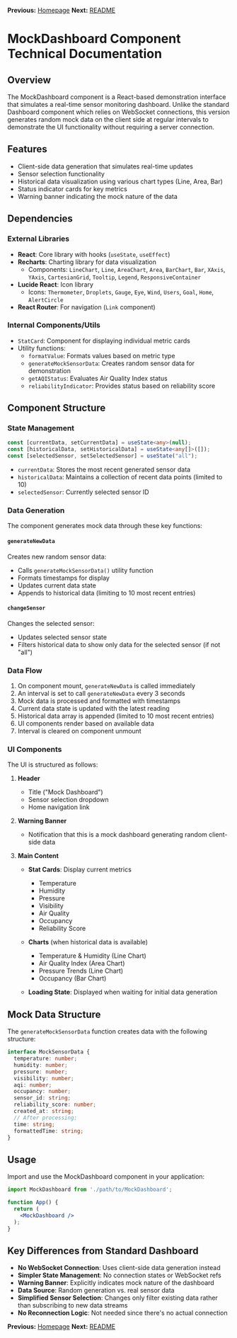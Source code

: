 **Previous:** [Homepage](homepage.md)
**Next:** [README](../../README.md)

# MockDashboard Component Technical Documentation

## Overview

The MockDashboard component is a React-based demonstration interface that simulates a real-time sensor monitoring dashboard. Unlike the standard Dashboard component which relies on WebSocket connections, this version generates random mock data on the client side at regular intervals to demonstrate the UI functionality without requiring a server connection.

## Features

- Client-side data generation that simulates real-time updates
- Sensor selection functionality
- Historical data visualization using various chart types (Line, Area, Bar)
- Status indicator cards for key metrics
- Warning banner indicating the mock nature of the data

## Dependencies

### External Libraries

- **React**: Core library with hooks (`useState`, `useEffect`)
- **Recharts**: Charting library for data visualization
  - Components: `LineChart`, `Line`, `AreaChart`, `Area`, `BarChart`, `Bar`, `XAxis`, `YAxis`, `CartesianGrid`, `Tooltip`, `Legend`, `ResponsiveContainer`
- **Lucide React**: Icon library
  - Icons: `Thermometer`, `Droplets`, `Gauge`, `Eye`, `Wind`, `Users`, `Goal`, `Home`, `AlertCircle`
- **React Router**: For navigation (`Link` component)

### Internal Components/Utils

- `StatCard`: Component for displaying individual metric cards
- Utility functions:
  - `formatValue`: Formats values based on metric type
  - `generateMockSensorData`: Creates random sensor data for demonstration
  - `getAQIStatus`: Evaluates Air Quality Index status
  - `reliabilityIndicator`: Provides status based on reliability score

## Component Structure

### State Management

```typescript
const [currentData, setCurrentData] = useState<any>(null);
const [historicalData, setHistoricalData] = useState<any[]>([]);
const [selectedSensor, setSelectedSensor] = useState("all");
```

- `currentData`: Stores the most recent generated sensor data
- `historicalData`: Maintains a collection of recent data points (limited to 10)
- `selectedSensor`: Currently selected sensor ID

### Data Generation

The component generates mock data through these key functions:

#### `generateNewData`

Creates new random sensor data:
- Calls `generateMockSensorData()` utility function
- Formats timestamps for display
- Updates current data state
- Appends to historical data (limiting to 10 most recent entries)

#### `changeSensor`

Changes the selected sensor:
- Updates selected sensor state
- Filters historical data to show only data for the selected sensor (if not "all")

### Data Flow

1. On component mount, `generateNewData` is called immediately
2. An interval is set to call `generateNewData` every 3 seconds
3. Mock data is processed and formatted with timestamps
4. Current data state is updated with the latest reading
5. Historical data array is appended (limited to 10 most recent entries)
6. UI components render based on available data
7. Interval is cleared on component unmount

### UI Components

The UI is structured as follows:

1. **Header**
   - Title ("Mock Dashboard")
   - Sensor selection dropdown
   - Home navigation link

2. **Warning Banner**
   - Notification that this is a mock dashboard generating random client-side data

3. **Main Content**
   - **Stat Cards**: Display current metrics
     - Temperature
     - Humidity
     - Pressure
     - Visibility
     - Air Quality
     - Occupancy
     - Reliability Score

   - **Charts** (when historical data is available)
     - Temperature & Humidity (Line Chart)
     - Air Quality Index (Area Chart)
     - Pressure Trends (Line Chart)
     - Occupancy (Bar Chart)

   - **Loading State**: Displayed when waiting for initial data generation

## Mock Data Structure

The `generateMockSensorData` function creates data with the following structure:

```typescript
interface MockSensorData {
  temperature: number;
  humidity: number;
  pressure: number;
  visibility: number;
  aqi: number;
  occupancy: number;
  sensor_id: string;
  reliability_score: number;
  created_at: string;
  // After processing:
  time: string;
  formattedTime: string;
}
```

## Usage

Import and use the MockDashboard component in your application:

```jsx
import MockDashboard from './path/to/MockDashboard';

function App() {
  return (
    <MockDashboard />
  );
}
```

## Key Differences from Standard Dashboard

- **No WebSocket Connection**: Uses client-side data generation instead
- **Simpler State Management**: No connection states or WebSocket refs
- **Warning Banner**: Explicitly indicates mock nature of the dashboard
- **Data Source**: Random generation vs. real sensor data
- **Simplified Sensor Selection**: Changes only filter existing data rather than subscribing to new data streams
- **No Reconnection Logic**: Not needed since there's no actual connection

**Previous:** [Homepage](homepage.md)
**Next:** [README](../../README.md)

